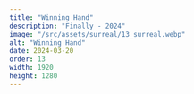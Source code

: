 ```yaml
---
title: "Winning Hand"
description: "Finally - 2024"
image: "/src/assets/surreal/13_surreal.webp"
alt: "Winning Hand"
date: 2024-03-20
order: 13
width: 1920
height: 1280
---
```


